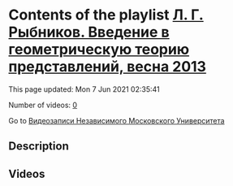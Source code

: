 # Contents of the playlist [Л. Г. Рыбников. Введение в геометрическую теорию представлений, весна 2013](https://www.youtube.com/playlist?list=PLp9ABVh6_x4FkP_AJoN1mam7rCe1pWIJZ)

This page updated: Mon 7 Jun 2021 02:35:41

Number of videos: [0](#videos)

Go to [Видеозаписи Независимого Московского Университета](../README.md)

## Description



## Videos


